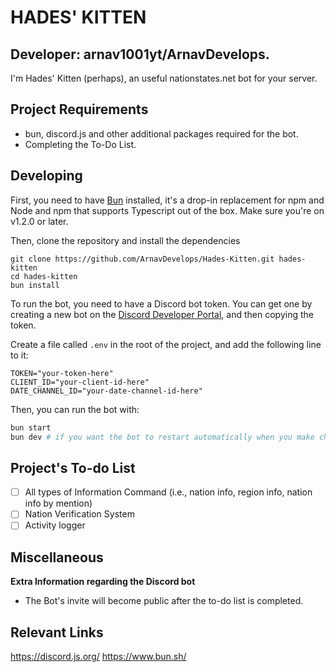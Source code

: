 # HADES' KITTEN
## Developer: arnav1001yt/ArnavDevelops.
I'm Hades' Kitten (perhaps), an useful nationstates.net bot for your server.

## Project Requirements
- bun, discord.js and other additional packages required for the bot.
- Completing the To-Do List.

## Developing

First, you need to have [Bun](https://bun.sh) installed, it's a drop-in replacement for npm and
Node and npm that supports Typescript out of the box. Make sure you're on v1.2.0 or later.

Then, clone the repository and install the dependencies
```
git clone https://github.com/ArnavDevelops/Hades-Kitten.git hades-kitten
cd hades-kitten
bun install
```

To run the bot, you need to have a Discord bot token. You can get one by creating a new bot
on the [Discord Developer Portal](https://discord.dev/), and then copying the token.

Create a file called `.env` in the root of the project, and add the following line to it:
```env
TOKEN="your-token-here"
CLIENT_ID="your-client-id-here"
DATE_CHANNEL_ID="your-date-channel-id-here"
```

Then, you can run the bot with:
```bash
bun start
bun dev # if you want the bot to restart automatically when you make changes
```

## Project's To-do List
- [ ] All types of Information Command (i.e., nation info, region info, nation info by mention)
- [ ] Nation Verification System
- [ ] Activity logger

## Miscellaneous
**Extra Information regarding the Discord bot**
- The Bot's invite will become public after the to-do list is completed.

## Relevant Links
https://discord.js.org/
https://www.bun.sh/
